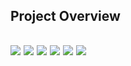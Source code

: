 <h2>Project Overview<h2>
<img src="https://github.com/mar3yam/django_oscar_iranian_gateway/blob/main/images/%D8%B5%D9%81%D8%AD%D9%87%20%D8%A7%D8%B5%D9%84%DB%8C.PNG?raw=true"> <img src="https://github.com/mar3yam/django_oscar_iranian_gateway/blob/main/images/%D8%B3%D8%A8%D8%AF%20%D8%AE%D8%B1%DB%8C%D8%AF.PNG?raw=true">
<img src="https://github.com/mar3yam/django_oscar_iranian_gateway/blob/main/images/%D8%A7%D8%B7%D9%84%D8%A7%D8%B9%D8%A7%D8%AA%20%D9%85%D8%AD%D8%B5%D9%88%D9%84.PNG?raw=true"> <img src="https://github.com/mar3yam/django_oscar_iranian_gateway/blob/main/images/-%D9%BE%DB%8C%D8%B4%20%D9%86%D9%85%D8%A7%DB%8C%D8%B4%20%D8%B3%D8%A8%D8%AF%20%D8%AE%D8%B1%DB%8C%D8%AF.jpg?raw=true">
<img src="https://github.com/mar3yam/django_oscar_iranian_gateway/blob/main/images/%D8%A7%D9%86%D8%AA%D8%AE%D8%A7%D8%A8%20%D8%AF%D8%B1%DA%AF%D8%A7%D9%87%20%D9%BE%D8%B1%D8%AF%D8%A7%D8%AE%D8%AA.PNG?raw=true"> <img src="https://github.com/mar3yam/django_oscar_iranian_gateway/blob/main/images/%D8%AA%D8%A7%DB%8C%DB%8C%D8%AF%DB%8C%D9%87%20%D9%BE%D8%B1%D8%AF%D8%A7%D8%AE%D8%AA.PNG?raw=true">
